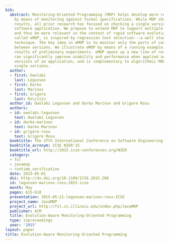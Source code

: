 ```yaml
---
bib:
  abstract: Monitoring-Oriented Programming (MOP) helps develop more reliable software
    by means of monitoring against formal specifications. While MOP showed promising
    results, all prior research has focused on checking a single version of a target
    software application. We propose to extend MOP to support multiple software versions
    and thus be more relevant in the context of rapid software evolution. Our approach,
    called eMOP, is inspired by regression test selection---a well studied, evolution-centered
    technique. The key idea in eMOP is to monitor only the parts of code that changed
    between versions. We illustrate eMOP by means of a running example, and show the
    results of preliminary experiments. eMOP opens up a new line of research on MOP---it
    can significantly improve usability and performance when applied across multiple
    versions of an application, and is complementary to algorithmic MOP advances on
    single versions.
  author:
  - first: Owolabi
    last: Legunsen
  - first: Darko
    last: Marinov
  - first: Grigore
    last: Ro\c{s}u
  author_id: Owolabi Legunsen and Darko Marinov and Grigore Rosu
  authors:
  - id: owolabi-legunsen
    text: Owolabi Legunsen
  - id: darko-marinov
    text: Darko Marinov
  - id: grigore-rosu
    text: Grigore Rosu
  booktitle: The 37th International Conference on Software Engineering (ICSE'15)
  booktitle_acronym: ICSE NIER'15
  booktitle_url: http://2015.icse-conferences.org/NIER
  category:
  - fsl
  - javamop
  - runtime_verification
  date: 2015-05-01
  doi: http://dx.doi.org/10.1109/ICSE.2015.206
  id: legunsen-marinov-rosu-2015-icse
  month: May
  pages: 615-618
  presentation: 2015-05-21-legunsen-marinov-rosu-ICSE
  project_name: JavaMOP
  project_url: http://fsl.cs.illinois.edu/index.php/JavaMOP
  publisher: ACM
  title: Evolution-Aware Monitoring-Oriented Programming
  type: inproceedings
  year: '2015'
layout: paper
title: Evolution-Aware Monitoring-Oriented Programming
---
```


